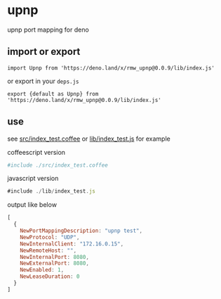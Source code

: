# upnp

upnp port mapping for deno

## import or export

```
import Upnp from 'https://deno.land/x/rmw_upnp@0.0.9/lib/index.js'
```

or export in your `deps.js`

```
export {default as Upnp} from 'https://deno.land/x/rmw_upnp@0.0.9/lib/index.js'
```

## use

see [src/index_test.coffee](./src/index_test.coffee) or [lib/index_test.js](./lib/index_test.js)  for example

coffeescript version

```coffee
#include ./src/index_test.coffee
```


javascript version

```javascript
#include ./lib/index_test.js
```

output like below

```javascript
[
  {
    NewPortMappingDescription: "upnp test",
    NewProtocol: "UDP",
    NewInternalClient: "172.16.0.15",
    NewRemoteHost: "",
    NewInternalPort: 8080,
    NewExternalPort: 8080,
    NewEnabled: 1,
    NewLeaseDuration: 0
  }
]
```
